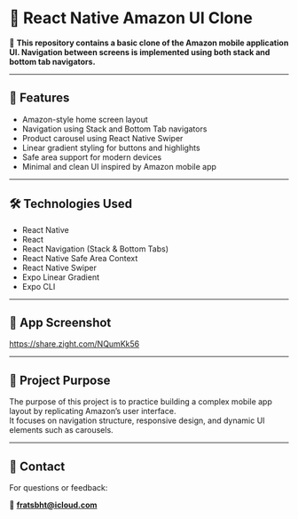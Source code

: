 # 🛒 React Native Amazon UI Clone

🔗 **This repository contains a basic clone of the Amazon mobile application UI. Navigation between screens is implemented using both stack and bottom tab navigators.**

---

## 🚀 Features

- Amazon-style home screen layout  
- Navigation using Stack and Bottom Tab navigators  
- Product carousel using React Native Swiper  
- Linear gradient styling for buttons and highlights  
- Safe area support for modern devices  
- Minimal and clean UI inspired by Amazon mobile app  

---

## 🛠️ Technologies Used

- React Native  
- React  
- React Navigation (Stack & Bottom Tabs)  
- React Native Safe Area Context  
- React Native Swiper  
- Expo Linear Gradient  
- Expo CLI  

---

## 📸 App Screenshot

https://share.zight.com/NQumKk56



---

## 📝 Project Purpose

The purpose of this project is to practice building a complex mobile app layout by replicating Amazon’s user interface.  
It focuses on navigation structure, responsive design, and dynamic UI elements such as carousels.

---

## 📩 Contact

For questions or feedback:

📧 **fratsbht@icloud.com**
